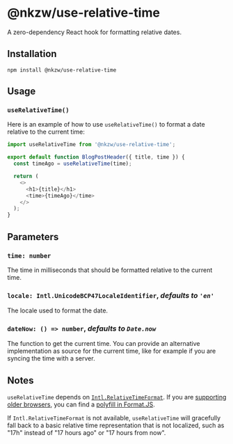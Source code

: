 # @nkzw/use-relative-time

A zero-dependency React hook for formatting relative dates.

## Installation

```
npm install @nkzw/use-relative-time
```

## Usage

### `useRelativeTime()`

Here is an example of how to use `useRelativeTime()` to format a date relative to the current time:

```js
import useRelativeTime from '@nkzw/use-relative-time';

export default function BlogPostHeader({ title, time }) {
  const timeAgo = useRelativeTime(time);

  return (
    <>
      <h1>{title}</h1>
      <time>{timeAgo}</time>
    </>
  );
}
```

## Parameters

### `time: number`

The time in milliseconds that should be formatted relative to the current time.

### `locale: Intl.UnicodeBCP47LocaleIdentifier`, _defaults to `'en'`_

The locale used to format the date.

### `dateNow: () => number`, _defaults to `Date.now`_

The function to get the current time. You can provide an alternative implementation as source for the current time, like for example if you are syncing the time with a server.

## Notes

`useRelativeTime` depends on [`Intl.RelativeTimeFormat`](https://developer.mozilla.org/en-US/docs/Web/JavaScript/Reference/Global_Objects/Intl/RelativeTimeFormat). If you are [supporting older browsers](https://caniuse.com/mdn-javascript_builtins_intl_relativetimeformat), you can find a [polyfill in Format.JS](https://formatjs.io/docs/polyfills/intl-relativetimeformat/).

If `Intl.RelativeTimeFormat` is not available, `useRelativeTime` will gracefully fall back to a basic relative time representation that is not localized, such as "17h" instead of "17 hours ago" or "17 hours from now".

